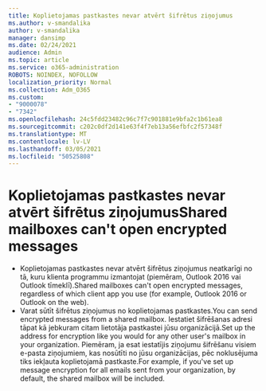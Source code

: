 ```yaml
---
title: Koplietojamas pastkastes nevar atvērt šifrētus ziņojumus
ms.author: v-smandalika
author: v-smandalika
manager: dansimp
ms.date: 02/24/2021
audience: Admin
ms.topic: article
ms.service: o365-administration
ROBOTS: NOINDEX, NOFOLLOW
localization_priority: Normal
ms.collection: Adm_O365
ms.custom:
- "9000078"
- "7342"
ms.openlocfilehash: 24c5fdd23482c96c7f7c901881e9bfa2c1b61ea8
ms.sourcegitcommit: c202c0df2d141e63f4f7eb13a56efbfc2f57348f
ms.translationtype: MT
ms.contentlocale: lv-LV
ms.lasthandoff: 03/05/2021
ms.locfileid: "50525808"
---
```

# <a name="shared-mailboxes-cant-open-encrypted-messages"></a><span data-ttu-id="10b6f-102">Koplietojamas pastkastes nevar atvērt šifrētus ziņojumus</span><span class="sxs-lookup"><span data-stu-id="10b6f-102">Shared mailboxes can't open encrypted messages</span></span>

- <span data-ttu-id="10b6f-103">Koplietojamas pastkastes nevar atvērt šifrētus ziņojumus neatkarīgi no tā, kuru klienta programmu izmantojat (piemēram, Outlook 2016 vai Outlook tīmeklī).</span><span class="sxs-lookup"><span data-stu-id="10b6f-103">Shared mailboxes can't open encrypted messages, regardless of which client app you use (for example, Outlook 2016 or Outlook on the web).</span></span>
- <span data-ttu-id="10b6f-104">Varat sūtīt šifrētus ziņojumus no koplietojamas pastkastes.</span><span class="sxs-lookup"><span data-stu-id="10b6f-104">You can send encrypted messages from a shared mailbox.</span></span> <span data-ttu-id="10b6f-105">Iestatiet šifrēšanas adresi tāpat kā jebkuram citam lietotāja pastkastei jūsu organizācijā.</span><span class="sxs-lookup"><span data-stu-id="10b6f-105">Set up the address for encryption like you would for any other user's mailbox in your organization.</span></span> <span data-ttu-id="10b6f-106">Piemēram, ja esat iestatījis ziņojumu šifrēšanu visiem e-pasta ziņojumiem, kas nosūtīti no jūsu organizācijas, pēc noklusējuma tiks iekļauta koplietojamā pastkaste.</span><span class="sxs-lookup"><span data-stu-id="10b6f-106">For example, if you've set up message encryption for all emails sent from your organization, by default, the shared mailbox will be included.</span></span>
